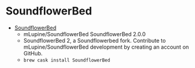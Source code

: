 # SoundflowerBed
- [SoundflowerBed](https://github.com/mLupine/SoundflowerBed)
  -  mLupine/SoundflowerBed SoundflowerBed 2.0.0
  - SoundflowerBed 2, a Soundflowerbed fork. Contribute to mLupine/SoundflowerBed development by creating an account on GitHub.
  - `brew cask install SoundflowerBed`
